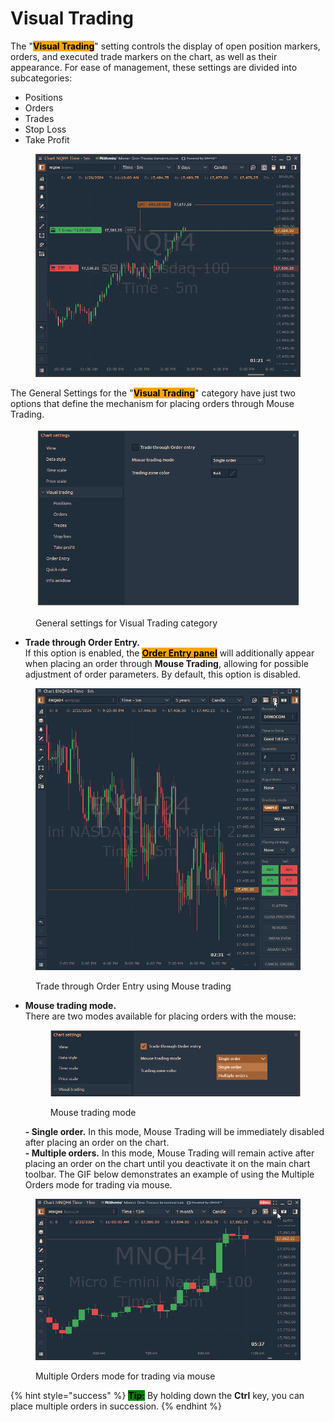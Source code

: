 # Visual Trading

The "<mark style="background-color:orange;">**Visual Trading**</mark>" setting controls the display of open position markers, orders, and executed trade markers on the chart, as well as their appearance. For ease of management, these settings are divided into subcategories:

* Positions
* Orders
* Trades
* Stop Loss
* Take Profit

<figure><img src="../../../.gitbook/assets/image (1) (1) (1).png" alt=""><figcaption></figcaption></figure>

The General Settings for the "<mark style="background-color:orange;">**Visual Trading**</mark>" category have just two options that define the mechanism for placing orders through Mouse Trading.

<figure><img src="../../../.gitbook/assets/image (1) (1).png" alt=""><figcaption><p>General settings for Visual Trading category</p></figcaption></figure>

* **Trade through Order Entry.** \
  If this option is enabled, the [<mark style="background-color:orange;">**Order Entry panel**</mark>](../../../trading-panels/order-entry/) will additionally appear when placing an order through **Mouse Trading**, allowing for possible adjustment of order parameters. By default, this option is disabled.

<figure><img src="../../../.gitbook/assets/Trade through order entry.gif" alt=""><figcaption><p>Trade through Order Entry using Mouse trading</p></figcaption></figure>

*   **Mouse trading mode.** \
    There are two modes available for placing orders with the mouse:

    <figure><img src="../../../.gitbook/assets/mouse trading mode.png" alt=""><figcaption><p>Mouse trading mode</p></figcaption></figure>

    **- Single order.** In this mode, Mouse Trading will be immediately disabled after placing an order on the chart.\
    **- Multiple orders.** In this mode, Mouse Trading will remain active after placing an order on the chart until you deactivate it on the main chart toolbar. The GIF below demonstrates an example of using the Multiple Orders mode for trading via mouse.

<figure><img src="../../../.gitbook/assets/multiple orders mouse trading.gif" alt=""><figcaption><p>Multiple Orders mode for trading via mouse</p></figcaption></figure>

{% hint style="success" %}
<mark style="background-color:green;">**Tip:**</mark> By holding down the **Ctrl** key, you can place multiple orders in succession.
{% endhint %}
